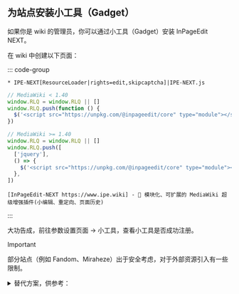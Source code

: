 ## 为站点安装小工具（Gadget）

如果你是 wiki 的管理员，你可以通过小工具（Gadget）安装 InPageEdit NEXT。

在 wiki 中创建以下页面：

::: code-group

```wiki [MediaWiki:Gadgets-definition]
* IPE-NEXT[ResourceLoader|rights=edit,skipcaptcha]|IPE-NEXT.js
```

```js [MediaWiki:Gadget-IPE-NEXT.js ~vscode-icons:file-type-js~]
// MediaWiki < 1.40
window.RLQ = window.RLQ || []
window.RLQ.push(function () {
  $('<script src="https://unpkg.com/@inpageedit/core" type="module"></script>').appendTo('body')
})

// MediaWiki >= 1.40
window.RLQ = window.RLQ || []
window.RLQ.push([
  ['jquery'],
  () => {
    $('<script src="https://unpkg.com/@inpageedit/core" type="module"></script>').appendTo('body')
  },
])
```

```wiki [MediaWiki:Gadget-IPE-NEXT]
[InPageEdit-NEXT https://www.ipe.wiki] - 🚀 模块化、可扩展的 MediaWiki 超级增强插件(小编辑、重定向、页面历史)
```

:::

大功告成，前往参数设置页面 → 小工具，查看小工具是否成功注册。

> [!IMPORTANT]
>
> 部分站点（例如 Fandom、Miraheze）出于安全考虑，对于外部资源引入有一些限制。
>
> <details>
>
> <summary>替代方案，供参考：</summary>
>
> 1. 下载 IPE 的[捆绑包](https://unpkg.com/@inpageedit/core/lib/)版本，并将 css/js 文件分别创建为 `MediaWiki:Gadget-IPE-NEXT.css` 和 `MediaWiki:Gadget-IPE-NEXT.js`
> 2. `MediaWiki:Gadgets-definition` 中相关的行修改为 `* IPE-NEXT[ResourceLoader|rights=edit,skipcaptcha]|IPE-NEXT.js|IPE-NEXT.css`
>
> </details>
